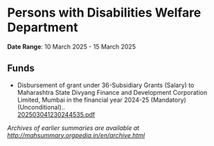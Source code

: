 # Persons with Disabilities Welfare Department

**Date Range**: 10 March 2025 - 15 March 2025


## Funds
- Disbursement of grant under 36-Subsidiary Grants (Salary) to Maharashtra State Divyang Finance and Development Corporation Limited, Mumbai in the financial year 2024-25 (Mandatory) (Unconditional)..\
  [202503041230244535.pdf](https://gr.maharashtra.gov.in/Site/Upload/Government%20Resolutions/English/202503041230244535.pdf)


*Archives of earlier summaries are available at http://mahsummary.orgpedia.in/en/archive.html*